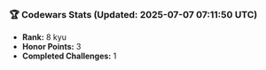 ### 🏆 Codewars Stats (Updated: 2025-07-07 07:11:50 UTC)

- **Rank:** 8 kyu
- **Honor Points:** 3
- **Completed Challenges:** 1
